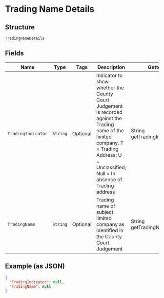
# Trading Name Details

## Structure

`TradingNameDetails`

## Fields

| Name | Type | Tags | Description | Getter | Setter |
|  --- | --- | --- | --- | --- | --- |
| `TradingIndicator` | `String` | Optional | Indicator to show whether the County Court Judgement is recorded against the Trading name of the limited company. T = Trading Address; U = Unclassified; Null = In absence of Trading address | String getTradingIndicator() | setTradingIndicator(String tradingIndicator) |
| `TradingName` | `String` | Optional | Trading name of subject limited company as identified in the County Court Judgement | String getTradingName() | setTradingName(String tradingName) |

## Example (as JSON)

```json
{
  "TradingIndicator": null,
  "TradingName": null
}
```

